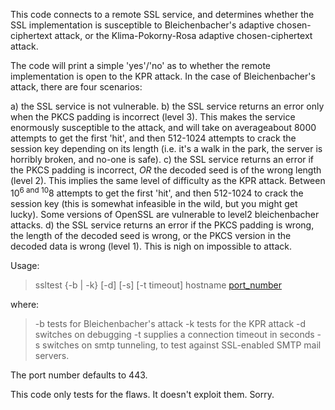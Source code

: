 This code connects to a remote SSL service, and determines whether the SSL implementation is susceptible to Bleichenbacher's adaptive chosen-ciphertext attack, or the Klima-Pokorny-Rosa adaptive chosen-ciphertext attack.

The code will print a simple 'yes'/'no' as to whether the remote implementation is open to the KPR attack. In the case of Bleichenbacher's attack, there are four scenarios:

a) the SSL service is not vulnerable.
b) the SSL service returns an error only when the PKCS padding is incorrect (level 3). This makes the service enormously susceptible to the attack, and will take on averageabout 8000 attempts to get the first 'hit', and then 512-1024 attempts to crack the session key depending on its length (i.e. it's a walk in the park, the server is horribly broken, and no-one is safe).
c) the SSL service returns an error if the PKCS padding is incorrect, _OR_ the decoded seed is of the wrong length (level 2). This implies the same level of difficulty as the KPR attack. Between 10<sup>6 and 10</sup>8 attempts to get the first 'hit', and then 512-1024 to crack the session key (this is somewhat infeasible in the wild, but you might get lucky). Some versions of OpenSSL are vulnerable to level2 bleichenbacher attacks.
d) the SSL service returns an error if the PKCS padding is wrong, the length of the decoded seed is wrong, or the PKCS version in the decoded data is wrong (level 1). This is nigh on impossible to attack.

Usage:

> ssltest {-b | -k} [-d] [-s] [-t timeout] hostname [port\_number](port_number.md)

where:

> -b tests for Bleichenbacher's attack
> -k tests for the KPR attack
> -d switches on debugging
> -t supplies a connection timeout in seconds
> -s switches on smtp tunneling, to test against SSL-enabled SMTP mail servers.

The port number defaults to 443.

This code only tests for the flaws. It doesn't exploit them. Sorry.